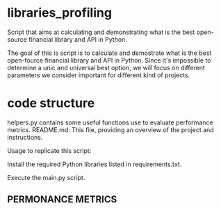 # libraries_profiling
Script that aims at calculating and demonstrating what is the best open-source financial library and API in Python.


The goal of this is script is to calculate and demostrate what is the best open-fource financial library and API in Python.
Since it's impossible to determine a unic and universal best option, we will focus on different parameters we consider important for different kind of projects.

# code structure
helpers.py contains some useful functions use to evaluate performance metrics.
README.md: This file, providing an overview of the project and instructions.

Usage to replicate this script:

Install the required Python libraries listed in requirements.txt.

Execute the main.py script.

## PERMONANCE METRICS
